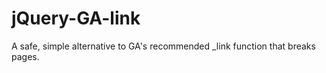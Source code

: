 jQuery-GA-link
==============

A safe, simple alternative to GA's recommended _link function that breaks pages. 